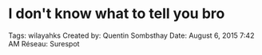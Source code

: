 # I don't know what to tell you bro

Tags: wilayahks
Created by: Quentin Sombsthay
Date: August 6, 2015 7:42 AM
Réseau: Surespot